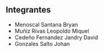 ## Integrantes
* Menoscal Santana Bryan
* Muñiz Rivas Leopoldo Miquel
* Cedeño Fernandez Jandry David
* Gonzales Salto Johan
